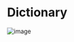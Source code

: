 # Dictionary
![image](https://image.noelshack.com/fichiers/2024/17/1/1713789463-imagen-2024-04-22-143743448.png)
